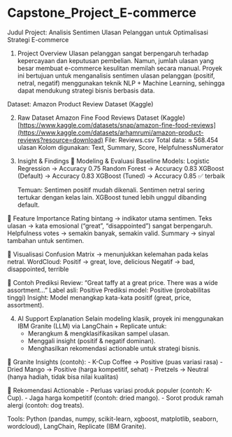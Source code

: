 # Capstone_Project_E-commerce

Judul Project: Analisis Sentimen Ulasan Pelanggan untuk Optimalisasi Strategi E-commerce

1. Project Overview
   Ulasan pelanggan sangat berpengaruh terhadap kepercayaan dan keputusan pembelian. Namun, jumlah ulasan yang besar membuat e-commerce kesulitan memilah secara manual. Proyek ini bertujuan untuk menganalisis sentimen ulasan pelanggan (positif, netral, negatif) menggunakan teknik NLP + Machine Learning, sehingga dapat mendukung strategi bisnis berbasis data.

Dataset: Amazon Product Review Dataset (Kaggle)

2. Raw Dataset
   Amazon Fine Food Reviews Dataset (Kaggle)
   [https://www.kaggle.com/datasets/snap/amazon-fine-food-reviews](https://www.kaggle.com/datasets/arhamrumi/amazon-product-reviews?resource=download)
   File: Reviews.csv
   Total data: ≈ 568.454 ulasan
   Kolom digunakan: Text, Summary, Score, HelpfulnessNumerator

3. Insight & Findings
   🔹 Modeling & Evaluasi
      Baseline Models:
      Logistic Regression → Accuracy 0.75
      Random Forest → Accuracy 0.83
      XGBoost (Default) → Accuracy 0.83
      XGBoost (Tuned) → Accuracy 0.85 ✅ terbaik
   
      Temuan:
      Sentimen positif mudah dikenali.
      Sentimen netral sering tertukar dengan kelas lain.
      XGBoost tuned lebih unggul dibanding default.

  🔹 Feature Importance
      Rating bintang → indikator utama sentimen.
      Teks ulasan → kata emosional (“great”, “disappointed”) sangat berpengaruh.
      Helpfulness votes → semakin banyak, semakin valid.
      Summary → sinyal tambahan untuk sentimen.

  🔹 Visualisasi
      Confusion Matrix → menunjukkan kelemahan pada kelas netral.
      WordCloud:
      Positif → great, love, delicious
      Negatif → bad, disappointed, terrible

  🔹 Contoh Prediksi
      Review: “Great taffy at a great price. There was a wide assortment…”
      Label asli: Positive
      Prediksi model: Positive (probabilitas tinggi)
      Insight: Model menangkap kata-kata positif (great, price, assortment).

4. AI Support Explanation
   Selain modeling klasik, proyek ini menggunakan IBM Granite (LLM) via LangChain + Replicate untuk:
   - Merangkum & mengklasifikasikan sampel ulasan.
   - Menggali insight (positif & negatif dominan).
   - Menghasilkan rekomendasi actionable untuk strategi bisnis.

  🔹 Granite Insights (contoh):
      - K-Cup Coffee → Positive (puas variasi rasa)
      - Dried Mango → Positive (harga kompetitif, sehat)
      - Pretzels → Neutral (hanya hadiah, tidak bisa nilai kualitas)

  🔹 Rekomendasi Actionable
      - Perluas variasi produk populer (contoh: K-Cup).
      - Jaga harga kompetitif (contoh: dried mango).
      - Sorot produk ramah alergi (contoh: dog treats).

Tools: Python (pandas, numpy, scikit-learn, xgboost, matplotlib, seaborn, wordcloud), LangChain, Replicate (IBM Granite).
